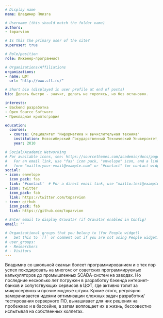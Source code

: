 ```yaml
---
# Display name
name: Владимир Плизга

# Username (this should match the folder name)
authors:
- toparvion

# Is this the primary user of the site?
superuser: true

# Role/position
role: Инженер-программист

# Organizations/Affiliations
organizations:
- name: ЦФТ
  url: "http://www.cft.ru/"

# Short bio (displayed in user profile at end of posts)
bio: Делать быстро - значит, делать не торопясь, но без остановок.

interests:
- Backend разработка
- Open Source Software
- Прикладная криптография

education:
  courses:
  - course: Специалитет "Информатика и вычислительная техника"
    institution: Новосибирский Государственный Технический Университет, АВТФ
    year: 2010

# Social/Academic Networking
# For available icons, see: https://sourcethemes.com/academic/docs/page-builder/#icons
#   For an email link, use "fas" icon pack, "envelope" icon, and a link in the
#   form "mailto:your-email@example.com" or "#contact" for contact widget.
social:
- icon: envelope
  icon_pack: fas
  link: '#contact'  # For a direct email link, use "mailto:test@example.org".
- icon: twitter
  icon_pack: fab
  link: https://twitter.com/toparvion
- icon: github
  icon_pack: fab
  link: https://github.com/toparvion

# Enter email to display Gravatar (if Gravatar enabled in Config)
email: ""

# Organizational groups that you belong to (for People widget)
#   Set this to `[]` or comment out if you are not using People widget.
# user_groups:
# - Researchers
# - Visitors
---
```


Владимир со школьной скамьи болеет программированием и с тех пор успел покодировать на многом: от советских программируемых калькуляторов до промышленных SCADA-систем на заводах. Но последние несколько лет погружен в разработку бэкенда интернет-банков и сопутствующих сервисов в ЦФТ, где активно топит за микросервисы и прочие модные штуки. Кроме этого, регулярно заморачивается идеями оптимизации сложных задач разработки/тестирования серверного ПО, вынашивает для них решения на пробежках и в бассейне, а затем воплощает их в жизнь, бессовестно испытывая на собственных коллегах.
